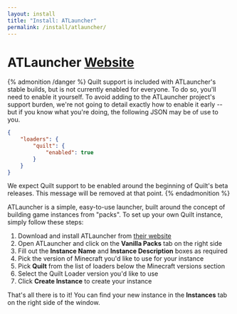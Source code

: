 ```yaml
---
layout: install
title: "Install: ATLauncher"
permalink: /install/atlauncher/
---
```


# ATLauncher <a href="https://atlauncher.com" class="button is-link is-pulled-right"><span class="icon"><i class="fas fa-globe"></i></span><span>Website</span></a>

{% admonition /danger %}
Quilt support is included with ATLauncher's stable builds, but is not currently enabled for everyone. To do so, you'll
need to enable it yourself. To avoid adding to the ATLauncher project's support burden, we're not going to detail
exactly how to enable it early -- but if you know what you're doing, the following JSON may be of use to you.

```json
{
    "loaders": {
        "quilt": {
            "enabled": true
        }
    }
}
```

We expect Quilt support to be enabled around the beginning of Quilt's beta releases. This message will be removed at
that point.
{% endadmonition %}

ATLauncher is a simple, easy-to-use launcher, built around the concept of building game instances from "packs". To set 
up your own Quilt instance, simply follow these steps:

1. Download and install ATLauncher from [their website](https://atlauncher.com)
2. Open ATLauncher and click on the **Vanilla Packs** tab on the right side
3. Fill out the **Instance Name** and **Instance Description** boxes as required
4. Pick the version of Minecraft you'd like to use for your instance
5. Pick **Quilt** from the list of loaders below the Minecraft versions section
6. Select the Quilt Loader version you'd like to use
7. Click **Create Instance** to create your instance

That's all there is to it! You can find your new instance in the **Instances** tab on the right side of the window.
